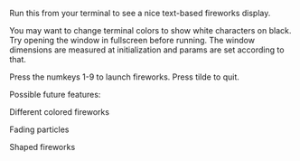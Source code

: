 Run this from your terminal to see a nice text-based fireworks display.

You may want to change terminal colors to show white characters on black. Try opening the window in fullscreen before running. The window dimensions are measured at initialization and params are set according to that.

Press the numkeys 1-9 to launch fireworks. Press tilde to quit.

Possible future features:

Different colored fireworks

Fading particles

Shaped fireworks
